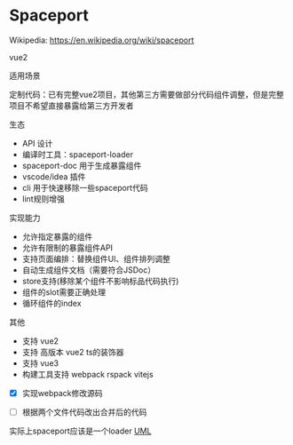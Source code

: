 # Spaceport

Wikipedia: https://en.wikipedia.org/wiki/spaceport

vue2

适用场景

定制代码：已有完整vue2项目，其他第三方需要做部分代码组件调整，但是完整项目不希望直接暴露给第三方开发者


生态

- API 设计
- 编译时工具：spaceport-loader
- spaceport-doc 用于生成暴露组件
- vscode/idea 插件
- cli 用于快速移除一些spaceport代码
- lint规则增强

实现能力

- 允许指定暴露的组件
- 允许有限制的暴露组件API
- 支持页面编排：替换组件UI、组件排列调整
- 自动生成组件文档（需要符合JSDoc）
- store支持(移除某个组件不影响标品代码执行)
- 组件的slot需要正确处理
- 循环组件的index

其他
- 支持 vue2
- 支持 高版本 vue2 ts的装饰器
- 支持 vue3
- 构建工具支持 webpack rspack vitejs


- [x] 实现webpack修改源码
- [ ] 根据两个文件代码改出合并后的代码



实际上spaceport应该是一个loader [UML](./spaceport-loader.json)


